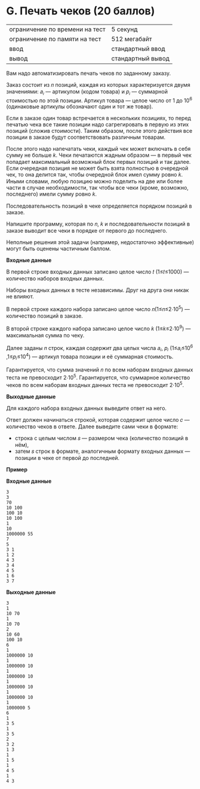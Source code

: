 # G. Печать чеков (20 баллов)

|                                |                   |
|--------------------------------|-------------------|
| ограничение по времени на тест | 5 секунд          |
| ограничение по памяти на тест  | 512 мегабайт      |
| ввод                           | стандартный ввод  |
| вывод                          | стандартный вывод |

Вам надо автоматизировать печать чеков по заданному заказу.

Заказ состоит из 𝑛 позиций, каждая из которых характеризуется двумя значениями: 𝑎<sub>𝑖</sub> — артикулом (кодом товара)
и 𝑝<sub>𝑖</sub> — суммарной стоимостью по этой позиции. Артикул товара — целое число от 1 до 10<sup>6</sup> (одинаковые
артикулы обозначают один и тот же товар).

Если в заказе один товар встречается в нескольких позициях, то перед печатью чека все такие позиции надо сагрегировать в
первую из этих позиций (сложив стоимости). Таким образом, после этого действия все позиции в заказе будут
соответствовать различным товарам.

После этого надо напечатать чеки, каждый чек может включать в себя сумму не больше 𝑘. Чеки печатаются жадным образом — в
первый чек попадает максимальный возможный блок первых позиций и так далее. Если очередная позиция не может быть взята
полностью в очередной чек, то она делится так, чтобы очередной блок имел сумму ровно 𝑘. Иными словами, любую позицию
можно поделить на две или более части в случае необходимости, так чтобы все чеки (кроме, возможно, последнего) имели
сумму ровно 𝑘.

Последовательность позиций в чеке определяется порядком позиций в заказе.

Напишите программу, которая по 𝑛, 𝑘 и последовательности позиций в заказе выводит все чеки в порядке от первого до
последнего.

Неполные решения этой задачи (например, недостаточно эффективные) могут быть оценены частичным баллом.

**Входные данные**

В первой строке входных данных записано целое число 𝑡 (1≤𝑡≤1000) — количество наборов входных данных.

Наборы входных данных в тесте независимы. Друг на друга они никак не влияют.

В первой строке каждого набора записано целое число 𝑛(1≤𝑛≤2⋅10<sup>5</sup>) — количество позиций в заказе.

В второй строке каждого набора записано целое число 𝑘 (1≤𝑘≤2⋅10<sup>9</sup>) — максимальная сумма по чеку.

Далее заданы 𝑛 строк, каждая содержит два целых числа 𝑎<sub>𝑖</sub>, 𝑝<sub>𝑖</sub> (1≤𝑎<sub>𝑖</sub>≤10<sup>6</sup>
,1≤𝑝<sub>𝑖</sub>≤10<sup>4</sup>) — артикул товара позиции и её суммарная стоимость.

Гарантируется, что сумма значений 𝑛 по всем наборам входных данных теста не превосходит 2⋅10<sup>5</sup>. Гарантируется,
что суммарное количество чеков по всем наборам входных данных теста не превосходит 2⋅10<sup>5</sup>.

**Выходные данные**

Для каждого набора входных данных выведите ответ на него.

Ответ должен начинаться строкой, которая содержит целое число 𝑐 — количество чеков в ответе. Далее выведите сами чеки в
формате:

* строка с целым числом 𝑠 — размером чека (количество позиций в нём),
* затем 𝑠 строк в формате, аналогичным формату входных данных — позиции в чеке от первой до последней.

**Пример**

**Входные данные**

```
3
3
70
10 100
100 10
10 100
1
10
1000000 55
7
5
3 1
1 2
4 3
3 4
4 5
1 6
3 7
```

**Выходные данные**

```
3
1
10 70
1
10 70
2
10 60
100 10
6
1
1000000 10
1
1000000 10
1
1000000 10
1
1000000 10
1
1000000 10
1
1000000 5
6
1
3 5
1
3 5
2
3 2
1 3
1
1 5
1
4 5
1
4 3
```
